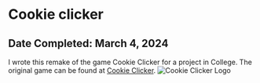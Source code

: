 # Cookie clicker
## Date Completed: March 4, 2024


I wrote this remake of the game Cookie Clicker for a project in College.
The original game can be found at [Cookie Clicker](https://orteil.dashnet.org/cookieclicker/).
![Cookie Clicker Logo](https://avatars.githubusercontent.com/u/193064623?s=200&v=4)
